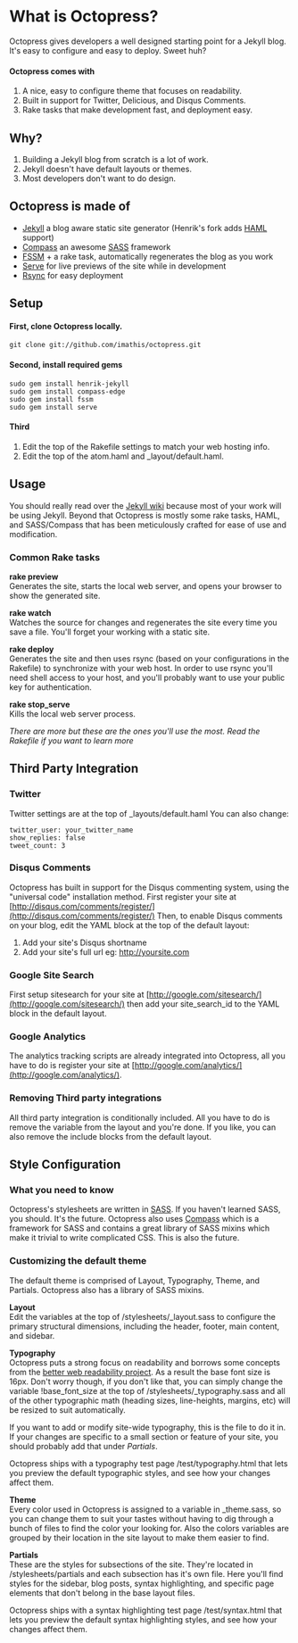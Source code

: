 # What is Octopress?
Octopress gives developers a well designed starting point for a Jekyll blog. It's easy to configure and easy to deploy. Sweet huh?

#### Octopress comes with
1. A nice, easy to configure theme that focuses on readability.
2. Built in support for Twitter, Delicious, and Disqus Comments.
3. Rake tasks that make development fast, and deployment easy.

## Why?
1. Building a Jekyll blog from scratch is a lot of work.
2. Jekyll doesn't have default layouts or themes.
3. Most developers don't want to do design.

## Octopress is made of
- [Jekyll](http://github.com/henrik/jekyll) a blog aware static site generator (Henrik's fork adds [HAML](http://haml-lang.com) support)
- [Compass](http://compass-style.org) an awesome [SASS](http://sass-lang.com) framework
- [FSSM](http://github.com/ttilley/fssm/tree/master) + a rake task, automatically regenerates the blog as you work
- [Serve](http://github.com/jlong/serve) for live previews of the site while in development
- [Rsync](http://samba.anu.edu.au/rsync/) for easy deployment

## Setup
#### First, clone Octopress locally.
    git clone git://github.com/imathis/octopress.git
#### Second, install required gems
    sudo gem install henrik-jekyll
    sudo gem install compass-edge
    sudo gem install fssm
    sudo gem install serve

#### Third
1. Edit the top of the Rakefile settings to match your web hosting info.
2. Edit the top of the atom.haml and _layout/default.haml.

## Usage
You should really read over the [Jekyll wiki](http://wiki.github.com/mojombo/jekyll) because most of your work will be using Jekyll. Beyond that Octopress is mostly some rake tasks, HAML, and SASS/Compass that has been meticulously crafted for ease of use and modification.

### Common Rake tasks
**rake preview**  
Generates the site, starts the local web server, and opens your browser to show the generated site.

**rake watch**  
Watches the source for changes and regenerates the site every time you save a file. You'll forget your working with a static site.

**rake deploy**  
Generates the site and then uses rsync (based on your configurations in the Rakefile) to synchronize with your web host. In order to use rsync you'll need shell access to your host, and you'll probably want to use your public key for authentication.

**rake stop_serve**  
Kills the local web server process.

*There are more but these are the ones you'll use the most. Read the Rakefile if you want to learn more*

## Third Party Integration
### Twitter
Twitter settings are at the top of _layouts/default.haml
You can also change:

    twitter_user: your_twitter_name
    show_replies: false
    tweet_count: 3

### Disqus Comments
Octopress has built in support for the Disqus commenting system, using the "universal code" installation method. First register your site at [http://disqus.com/comments/register/](http://disqus.com/comments/register/) Then, to enable Disqus comments on your blog, edit the YAML block at the top of the default layout:

1. Add your site's Disqus shortname
2. Add your site's full url eg: http://yoursite.com

### Google Site Search
First setup sitesearch for your site at [http://google.com/sitesearch/](http://google.com/sitesearch/) then add your site\_search\_id to the YAML block in the default layout.

### Google Analytics
The analytics tracking scripts are already integrated into Octopress, all you have to do is register your site at [http://google.com/analytics/](http://google.com/analytics/).

### Removing Third party integrations
All third party integration is conditionally included. All you have to do is remove the variable from the layout and you're done. If you like, you can also remove the include blocks from the default layout.

## Style Configuration
### What you need to know
Octopress's stylesheets are written in [SASS](http://sass-lang.com). If you haven't learned SASS, you should. It's the future. Octopress also uses [Compass](http://compass-style.org) which is a framework for SASS and contains a great library of SASS mixins which make it trivial to write complicated CSS. This is also the future.

### Customizing the default theme
The default theme is comprised of Layout, Typography, Theme, and Partials. Octopress also has a library of SASS mixins.

**Layout**  
Edit the variables at the top of /stylesheets/_layout.sass to configure the primary structural dimensions, including the header, footer, main content, and sidebar.

**Typography**  
Octopress puts a strong focus on readability and borrows some concepts from the [better web readability project](http://code.google.com/p/better-web-readability-project/). As a result the base font size is 16px. Don't worry though, if you don't like that, you can simply change the variable !base\_font\_size at the top of /stylesheets/_typography.sass and all of the other typographic math (heading sizes, line-heights, margins, etc) will be resized to suit automatically.

If you want to add or modify site-wide typography, this is the file to do it in. If your changes are specific to a small section or feature of your site, you should probably add that under *Partials*.

Octopress ships with a typography test page /test/typography.html that lets you preview the default typographic styles, and see how your changes affect them.

**Theme**  
Every color used in Octopress is assigned to a variable in _theme.sass, so you can change them to suit your tastes without having to dig through a bunch of files to find the color your looking for. Also the colors variables are grouped by their location in the site layout to make them easier to find.

**Partials**  
These are the styles for subsections of the site. They're located in /stylesheets/partials and each subsection has it's own file. Here you'll find styles for the sidebar, blog posts, syntax highlighting, and specific page elements that don't belong in the base layout files.

Octopress ships with a syntax highlighting test page /test/syntax.html that lets you preview the default syntax highlighting styles, and see how your changes affect them.